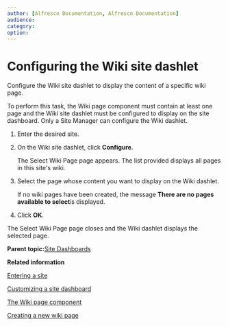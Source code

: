 ```yaml
---
author: [Alfresco Documentation, Alfresco Documentation]
audience: 
category: 
option: 
---
```


# Configuring the Wiki site dashlet

Configure the Wiki site dashlet to display the content of a specific wiki page.

To perform this task, the Wiki page component must contain at least one page and the Wiki site dashlet must be configured to display on the site dashboard. Only a Site Manager can configure the Wiki dashlet.

1.  Enter the desired site.

2.  On the Wiki site dashlet, click **Configure**.

    The Select Wiki Page page appears. The list provided displays all pages in this site's wiki.

3.  Select the page whose content you want to display on the Wiki dashlet.

    If no wiki pages have been created, the message **There are no pages available to select**is displayed.

4.  Click **OK**.


The Select Wiki Page page closes and the Wiki dashlet displays the selected page.

**Parent topic:**[Site Dashboards](../concepts/site-using.md)

**Related information**  


[Entering a site](dashboard-site-enter.md)

[Customizing a site dashboard](site-customize-dashboard.md)

[The Wiki page component](../concepts/wiki-intro.md)

[Creating a new wiki page](wiki-page-create.md)

